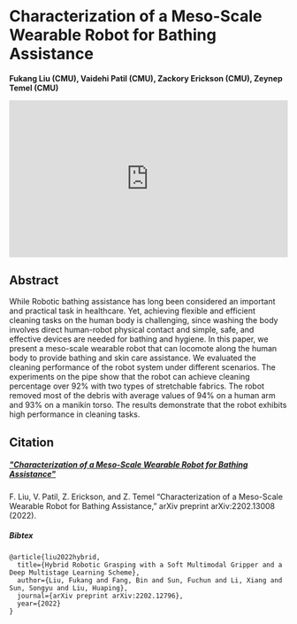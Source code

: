 # Characterization of a Meso-Scale Wearable Robot for Bathing Assistance
**Fukang Liu (CMU), Vaidehi Patil (CMU), Zackory Erickson (CMU), Zeynep Temel (CMU)**
<!--Published in IEEE Robotics and Automation Letters (RA-L) and selected for presentation at the IEEE/RSJ International Conference on Intelligent Robots and Systems (ICRA) 2022-->

<div>
  <div style="position:relative;padding-top:56.25%;">
    <iframe src="https://www.youtube.com/embed/oTO2NqfSAXw" frameborder="0" title="YouTube video player" allow="accelerometer; autoplay; clipboard-write; encrypted-media; gyroscope; picture-in-picture" allowfullscreen
      style="position:absolute;top:0;left:0;width:100%;height:100%;"></iframe>
  </div>
</div>

## Abstract
While Robotic bathing assistance has long been considered an important and practical task in healthcare. Yet, achieving flexible and efficient cleaning tasks on the human
body is challenging, since washing the body involves direct human-robot physical contact and simple, safe, and effective devices are needed for bathing and hygiene. In this paper, we present a meso-scale wearable robot that can locomote along the human body to provide bathing and skin care assistance. We evaluated the cleaning performance of the robot system under different scenarios. The experiments on the pipe show that the robot can achieve cleaning percentage over 92% with two types of stretchable fabrics. The robot removed most of the debris with average values of 94% on a human arm and 93% on a manikin torso. The results demonstrate that the robot exhibits high performance in cleaning tasks.


## Citation

##### ["Characterization of a Meso-Scale Wearable Robot for Bathing Assistance"](https://arxiv.org/abs/2202.13008)

F. Liu, V. Patil, Z. Erickson, and Z. Temel “Characterization of a Meso-Scale Wearable Robot for Bathing Assistance,” arXiv preprint arXiv:2202.13008 (2022).

##### Bibtex
```
@article{liu2022hybrid,
  title={Hybrid Robotic Grasping with a Soft Multimodal Gripper and a Deep Multistage Learning Scheme},
  author={Liu, Fukang and Fang, Bin and Sun, Fuchun and Li, Xiang and Sun, Songyu and Liu, Huaping},
  journal={arXiv preprint arXiv:2202.12796},
  year={2022}
}
```


